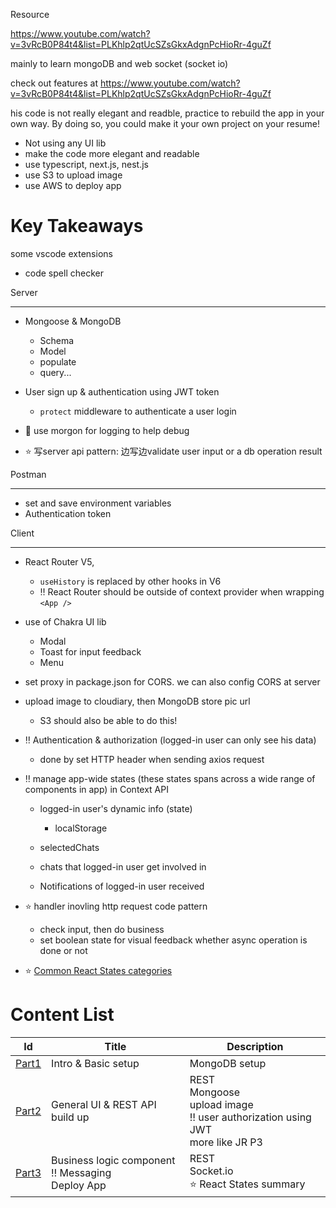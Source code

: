 Resource

https://www.youtube.com/watch?v=3vRcB0P84t4&list=PLKhlp2qtUcSZsGkxAdgnPcHioRr-4guZf

mainly to learn mongoDB and web socket (socket io)



check out features at https://www.youtube.com/watch?v=3vRcB0P84t4&list=PLKhlp2qtUcSZsGkxAdgnPcHioRr-4guZf



his code is not really elegant and readble, practice to rebuild the app in your own way. By doing so, you could make it your own project on your resume!

+ Not using any UI lib
+ make the code more elegant and readable
+ use typescript, next.js, nest.js
+ use S3 to upload image
+ use AWS to deploy app



# Key Takeaways

some vscode extensions

+ code spell checker



Server

---

+ Mongoose & MongoDB
  + Schema
  + Model
  + populate
  + query...

+ User sign up & authentication using JWT token
  + `protect` middleware to authenticate a user login

+ :gem: use morgon for logging to help debug
+ :star: 写server api pattern: 边写边validate user input or a db operation result



Postman

---

+ set and save environment variables
+ Authentication token



Client

---

+ React Router V5, 
  + `useHistory` is replaced by other hooks in V6 
  + :bangbang: React Router should be outside of context provider when wrapping `<App />`

+ use of Chakra UI lib
  + Modal
  + Toast for input feedback
  + Menu
+ set proxy in package.json for CORS. we can also config CORS at server 
+ upload image to cloudiary, then MongoDB store pic url
  + S3 should also be able to do this!

+ :bangbang: Authentication & authorization (logged-in user can only see his data)
  + done by set HTTP header when sending axios request
+ :bangbang: manage app-wide states (these states spans across a wide range of components in app) in Context API
  + logged-in user's dynamic info (state)
    + localStorage

  + selectedChats
  + chats that logged-in user get involved in
  + Notifications of logged-in user received

+ :star: handler inovling http request code pattern
  + check input, then do business
  + set boolean state for visual feedback whether async operation is done or not
+ :star: [Common React States categories](./sub_topics/reactStatesPattern.md) 





# Content List

| Id                  | Title                                                        | Description                                                  |
| ------------------- | ------------------------------------------------------------ | ------------------------------------------------------------ |
| [Part1](./part1.md) | Intro & Basic setup                                          | MongoDB setup                                                |
| [Part2](./part2.md) | General UI & REST API build up                               | REST <br>Mongoose <br>upload image <br>:bangbang: user authorization using JWT <br>more like JR P3 |
| [Part3](./part3.md) | Business logic component <br>:bangbang: Messaging <br> Deploy App | REST <br>Socket.io <br>:star: React States summary           |

